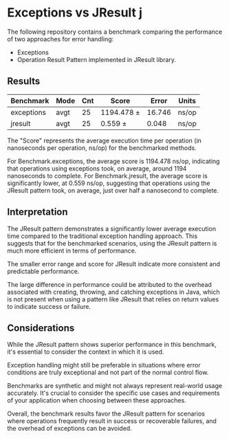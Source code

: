 # Exceptions vs JResult                               j
The following repository contains a benchmark comparing the performance of two approaches for error handling:
* Exceptions
* Operation Result Pattern implemented in JResult library.

## Results

|Benchmark             |Mode  |Cnt     |Score      |Error   |Units
|----------------------|------|--------|-----------|--------|-----
|exceptions            |avgt  |25      |1194.478 ± |16.746  |ns/op
|jresult               |avgt  |25      |0.559 ±    |0.048   |ns/op



The "Score" represents the average execution time per operation (in nanoseconds per operation, ns/op) for the benchmarked methods.

For Benchmark.exceptions, the average score is 1194.478 ns/op, indicating that operations using exceptions took, on average, around 1194 nanoseconds to complete.
For Benchmark.jresult, the average score is significantly lower, at 0.559 ns/op, suggesting that operations using the JResult pattern took, on average, just over half a nanosecond to complete.

## Interpretation
The JResult pattern demonstrates a significantly lower average execution time compared to the traditional exception handling approach. This suggests that for the benchmarked scenarios, using the JResult pattern is much more efficient in terms of performance.

The smaller error range and score for JResult indicate more consistent and predictable performance.

The large difference in performance could be attributed to the overhead associated with creating, throwing, and catching exceptions in Java, which is not present when using a pattern like JResult that relies on return values to indicate success or failure.

## Considerations
While the JResult pattern shows superior performance in this benchmark, it's essential to consider the context in which it is used. 

Exception handling might still be preferable in situations where error conditions are truly exceptional and not part of the normal control flow.

Benchmarks are synthetic and might not always represent real-world usage accurately. It's crucial to consider the specific use cases and requirements of your application when choosing between these approaches.

Overall, the benchmark results favor the JResult pattern for scenarios where operations frequently result in success or recoverable failures, and the overhead of exceptions can be avoided.
